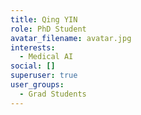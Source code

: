 ```yaml
---
title: Qing YIN
role: PhD Student
avatar_filename: avatar.jpg
interests:
  - Medical AI
social: []
superuser: true
user_groups:
  - Grad Students
---
```

